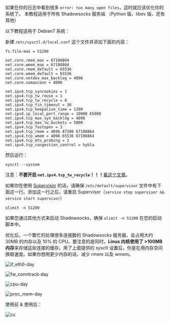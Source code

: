 如果在你的日志中看到很多 `error: too many open files`，这时就应该优化你的系统了。
本教程适用于所有 Shadowsocks 服务端 （Python 版、libev 版、还有其他）

以下教程适用于 Debian7 系统：

新建 `/etc/sysctl.d/local.conf` 这个文件并添加下面的内容：

```
fs.file-max = 51200

net.core.rmem_max = 67108864
net.core.wmem_max = 67108864
net.core.rmem_default = 65536
net.core.wmem_default = 65536
net.core.netdev_max_backlog = 4096
net.core.somaxconn = 4096

net.ipv4.tcp_syncookies = 1
net.ipv4.tcp_tw_reuse = 1
net.ipv4.tcp_tw_recycle = 0
net.ipv4.tcp_fin_timeout = 30
net.ipv4.tcp_keepalive_time = 1200
net.ipv4.ip_local_port_range = 10000 65000
net.ipv4.tcp_max_syn_backlog = 4096
net.ipv4.tcp_max_tw_buckets = 5000
net.ipv4.tcp_fastopen = 3
net.ipv4.tcp_rmem = 4096 87380 67108864
net.ipv4.tcp_wmem = 4096 65536 67108864
net.ipv4.tcp_mtu_probing = 1
net.ipv4.tcp_congestion_control = hybla
```

然后运行：

`sysctl --system`

注意：**不要开启 `net.ipv4.tcp_tw_recycle`！！！**[看这个文章](http://vincent.bernat.im/en/blog/2014-tcp-time-wait-state-linux.html)。

如果你在使用 [Supervisor](https://github.com/clowwindy/shadowsocks/wiki/Configure-Shadowsocks-with-Supervisor) 的话，请确保 `/etc/default/supervisor` 文件中有下面这一行。添加这一行之后，请重启 Supervisor（`service stop supervisor && service start supervisor`）

```
ulimit -n 51200
```

如果您通过其他方式来启动 Shadowsocks，确保 `ulimit -n 51200` 在您的启动脚本中。

优化后，一个繁忙的处理很多连接数的 Shadowsocks 服务器，会占用大约 30MB 的内存以及 10% 的 CPU。要注意的是同时，**Linux 内核使用了 >100MB 内存**来存储这些连接的缓存。用了上面提供的 sysctl 设置后，你是在用内存空间换取速度。如果你想用更少内存的话，减少 rmem 以及 wmem。

![if_eth0-day](https://cloud.githubusercontent.com/assets/1073082/3358558/2a18bc5a-fadf-11e3-96c3-473c42f1a3a3.png)

![fw_conntrack-day](https://cloud.githubusercontent.com/assets/1073082/3358559/2bf8662e-fadf-11e3-8039-3d59bf689fe2.png)

![cpu-day](https://cloud.githubusercontent.com/assets/1073082/3358579/53951d80-fadf-11e3-8e6b-0ceed96950e2.png)

![proc_mem-day](https://cloud.githubusercontent.com/assets/1073082/3358599/87c98c08-fadf-11e3-9fc9-949f4061d2ca.png)

使用前 & 使用后：

![cc](https://cloud.githubusercontent.com/assets/1073082/3296349/10c34b04-f5d9-11e3-95fc-e38f5299c274.jpg)